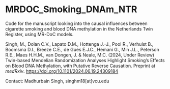 # MRDOC_Smoking_DNAm_NTR
Code for the manuscript looking into the causal influences between cigarette smoking and blood DNA methylation in the Netherlands Twin Register, using MR-DoC models.

Singh, M., Dolan C.V., Lapato D.M., Hottenga J.-J., Pool R., Verhulst B., Boomsma D.I., Breeze C.E., de Gues E.J.C., Hemani G., Min J.L., Peterson R.E., Maes H.H.M., van Dongen, J. & Neale, M.C. (2024, Under Review) Twin-based Mendelian Randomization Analyses Highlight Smoking’s Effects on Blood DNA Methylation, with Putative Reverse Causation. Preprint at _medRxiv_. https://doi.org/10.1101/2024.06.19.24309184

Contact:
Madhurbain Singh, singhm18[at]vcu.edu
